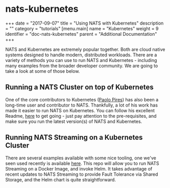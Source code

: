 # nats-kubernetes

+++ date = "2017-09-07" title = "Using NATS with Kubernetes" description = "" category = "tutorials" \[menu.main\] name = "Kubernetes" weight = 9 identifier = "doc-nats-kubernetes" parent = "Additional Documentation" +++

NATS and Kubernetes are extremely popular together. Both are cloud native systems designed to handle modern, distributed workloads. There are a variety of methods you can use to run NATS and Kubernetes - including many examples from the broader developer community. We are going to take a look at some of those below.

## Running a NATS Cluster on top of Kubernetes

One of the core contributors to Kubernetes \([Paolo Pires](https://github.com/pires)\) has also been a long-time user and contributor to NATS. Thankfully, a lot of his work has made it easier to run NATS on Kubernetes. You can follow his excellent Readme, [here](https://github.com/pires/kubernetes-nats-cluster) to get going - just pay attention to the pre-requisites, and make sure you run the latest version\(s\) of NATS and Kubernetes.

## Running NATS Streaming on a Kubernetes Cluster

There are several examples available with some nice tooling, one we've seen used recently is available [here](https://github.com/canhnt/k8s-nats-streaming). This repo will allow you to run NATS Streaming on a Docker Image, and invoke Helm. It takes advantage of recent updates to NATS Streaming to provide Fault Tolerance via Shared Storage, and the Helm chart is quite straightforward.

